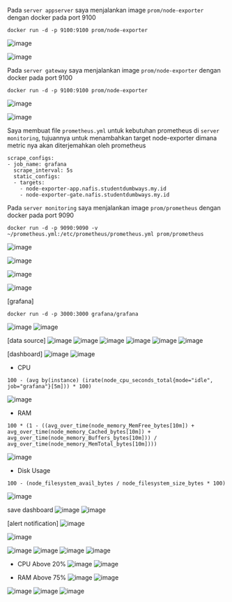 Pada `server appserver` saya menjalankan image `prom/node-exporter` dengan docker pada port 9100

```
docker run -d -p 9100:9100 prom/node-exporter
```
![image](https://user-images.githubusercontent.com/52950376/236685930-a7d37629-f14f-4623-b8dc-ad7b860aed1c.png)

![image](https://user-images.githubusercontent.com/52950376/236685867-b725f85c-291a-4737-bf94-fc98fd80a559.png)

Pada `server gateway` saya menjalankan image `prom/node-exporter` dengan docker pada port 9100

```
docker run -d -p 9100:9100 prom/node-exporter
```
![image](https://user-images.githubusercontent.com/52950376/236685942-23072a5e-78fd-48e1-b2ac-e23b8b4377a6.png)

![image](https://user-images.githubusercontent.com/52950376/236685986-f4b9bb4d-6a3a-414f-a4a0-fe1c2166b11c.png)

Saya membuat file `prometheus.yml` untuk kebutuhan prometheus di `server monitoring`, tujuannya untuk menambahkan target node-exporter dimana metric nya akan diterjemahkan oleh prometheus

```
scrape_configs:
- job_name: grafana   
  scrape_interval: 5s
  static_configs:
  - targets:
    - node-exporter-app.nafis.studentdumbways.my.id
    - node-exporter-gate.nafis.studentdumbways.my.id
```

Pada `server monitoring` saya menjalankan image `prom/prometheus` dengan docker pada port 9090

```
docker run -d -p 9090:9090 -v ~/prometheus.yml:/etc/prometheus/prometheus.yml prom/prometheus
```
![image](https://user-images.githubusercontent.com/52950376/236686701-76582220-9915-42e8-838d-deb1e504ee05.png)

![image](https://user-images.githubusercontent.com/52950376/236686586-52d444ba-c2ba-4f1a-8763-8facdbabd230.png)

![image](https://user-images.githubusercontent.com/52950376/236686599-d3f866ad-3c29-4f8e-a420-9a2e026016a7.png)

![image](https://user-images.githubusercontent.com/52950376/236686620-afed4c4e-820f-43c9-8e2b-6d792645a99c.png)


[grafana]
```
docker run -d -p 3000:3000 grafana/grafana
```
![image](https://user-images.githubusercontent.com/52950376/236686745-1c5c0b20-6ebd-4435-8309-96f03d25c888.png)
![image](https://user-images.githubusercontent.com/52950376/236687076-2c338001-3eba-428e-b121-ee0278536ee9.png)

[data source]
![image](https://user-images.githubusercontent.com/52950376/236687188-ada1d6e1-e4b2-4058-9520-0820ca830c3d.png)
![image](https://user-images.githubusercontent.com/52950376/236687255-df4d5ed9-6017-4406-9d94-3dd2e06f2b06.png)
![image](https://user-images.githubusercontent.com/52950376/236687459-40d326d7-7225-48f1-b77d-e854e38f6696.png)
![image](https://user-images.githubusercontent.com/52950376/236687477-ffc81d33-03d3-44ab-8eb6-3a2d19fbe650.png)
![image](https://user-images.githubusercontent.com/52950376/236687535-9f4ca628-60b4-40f6-8a2a-ce472c1d7a12.png)
![image](https://user-images.githubusercontent.com/52950376/236687557-f0f441c8-bae8-491c-a73b-fda8532ec4d9.png)

[dashboard]
![image](https://user-images.githubusercontent.com/52950376/236687671-2f4f9495-17dc-4787-9f06-09789b235226.png)
![image](https://user-images.githubusercontent.com/52950376/236687694-9e204517-b5ae-4bc9-8b51-1de0f61ca587.png)

- CPU
```
100 - (avg by(instance) (irate(node_cpu_seconds_total{mode="idle", job="grafana"}[5m])) * 100)
```
![image](https://user-images.githubusercontent.com/52950376/236689035-d36dab13-27ae-4307-9171-cf11a8dbcf31.png)

- RAM
```
100 * (1 - ((avg_over_time(node_memory_MemFree_bytes[10m]) + avg_over_time(node_memory_Cached_bytes[10m]) + avg_over_time(node_memory_Buffers_bytes[10m])) / avg_over_time(node_memory_MemTotal_bytes[10m])))
```
![image](https://user-images.githubusercontent.com/52950376/236688954-3bcc2e3e-6287-4a47-b731-05aa1fd458f3.png)

- Disk Usage
```
100 - (node_filesystem_avail_bytes / node_filesystem_size_bytes * 100)
```
![image](https://user-images.githubusercontent.com/52950376/236689014-a8af0ef0-4006-4fab-8b82-5deaddf074dd.png)

save dashboard
![image](https://user-images.githubusercontent.com/52950376/236689059-75b4545d-62e9-4f6f-9a62-8a1cef69d736.png)
![image](https://user-images.githubusercontent.com/52950376/236689073-f540ce11-a764-440c-9348-f85b3680f5c0.png)

[alert notification]
![image](https://user-images.githubusercontent.com/52950376/236691207-d1c80f19-7610-4df5-9a57-778fc072cb20.png)


![image](https://user-images.githubusercontent.com/52950376/236689675-fb9e9ef6-13ce-4e27-b052-56cfa60e9864.png)

![image](https://user-images.githubusercontent.com/52950376/236689893-646739c4-6e23-45b7-b62c-9a0e18722519.png)
![image](https://user-images.githubusercontent.com/52950376/236689945-5866019f-d1e2-4519-9aa5-e4d773cab027.png)
![image](https://user-images.githubusercontent.com/52950376/236689962-7cfb8c2e-eda3-4bf9-90b7-866b8c945448.png)
![image](https://user-images.githubusercontent.com/52950376/236689995-f17bbda8-d676-4ed6-bf89-8fc15e5d3868.png)


- CPU Above 20%
![image](https://user-images.githubusercontent.com/52950376/236689644-5a20cabd-c375-4795-9641-3b55279be1d1.png)
![image](https://user-images.githubusercontent.com/52950376/236690391-93f966aa-8826-4d39-8d5e-b48f51875c31.png)

- RAM Above 75%
![image](https://user-images.githubusercontent.com/52950376/236690489-9094bff1-524d-400f-8f54-37cd840488d6.png)
![image](https://user-images.githubusercontent.com/52950376/236690547-e8b8b2fe-8b07-45cc-b7df-d9c4278b365f.png)

![image](https://user-images.githubusercontent.com/52950376/236707346-4eae319f-c762-4639-b534-89e02dfb36a7.png)
![image](https://user-images.githubusercontent.com/52950376/236710913-eeec619a-dcee-4842-9908-942e24804056.png)
![image](https://user-images.githubusercontent.com/52950376/236710779-422e350d-40ef-42a4-bdbd-eb5efb061901.png)
